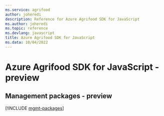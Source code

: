 ```yaml
---
ms.service: agrifood
author: joheredi
description: Reference for Azure Agrifood SDK for JavaScript
ms.author: joheredi
ms.topic: reference
ms.devlang: javascript
title: Azure Agrifood SDK for JavaScript
ms.data: 10/04/2022
---
```

# Azure Agrifood SDK for JavaScript - preview

## Management packages - preview
[!INCLUDE [mgmt-packages](agrifood-mgmt-index.md)]